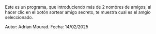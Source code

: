 Este es un programa, que introduciendo más de 2 nombres de amigos, al hacer clic en el botón sortear amigo secreto, te muestra cual es el amgio seleccionado.

Autor: Adrian Mourad.
Fecha: 14/02/2025

